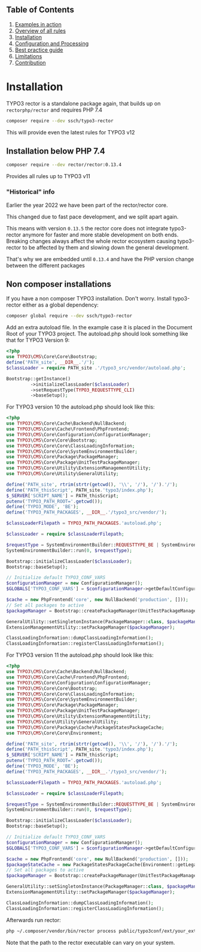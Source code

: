 ## Table of Contents
1. [Examples in action](./examples_in_action.md)
1. [Overview of all rules](./all_rectors_overview.md)
1. [Installation](./installation.md)
1. [Configuration and Processing](./configuration_and_processing.md)
1. [Best practice guide](./best_practice_guide.md)
1. [Limitations](./limitations.md)
1. [Contribution](./contribution.md)

# Installation


TYPO3 rector is a standalone package again, that builds up on `rectorphp/rector` and requires PHP 7.4

```bash
composer require --dev ssch/typo3-rector
```

This will provide even the latest rules for TYPO3 v12

## Installation below PHP 7.4

```bash
composer require --dev rector/rector:0.13.4
```

Provides all rules up to TYPO3 v11

### "Historical" info

Earlier the year 2022 we have been part of the rector/rector core.

This changed due to fast pace development, and we split apart again.

This means with version `0.13.5` the rector core does not integrate typo3-rector anymore for faster and more stable development on both ends.
Breaking changes always affect the whole rector ecosystem causing typo3-rector to be affected by them and slowing down the general development.

That's why we are embedded until `0.13.4` and have the PHP version change between the different packages


## Non composer installations

If you have a non composer TYPO3 installation. Don't worry.
Install typo3-rector either as a global dependency:

```bash
composer global require --dev ssch/typo3-rector
```

Add an extra autoload file. In the example case it is placed in the Document Root of your TYPO3 project.
The autoload.php should look something like that for TYPO3 Version 9:

```php
<?php
use TYPO3\CMS\Core\Core\Bootstrap;
define('PATH_site', __DIR__.'/');
$classLoader = require PATH_site .'/typo3_src/vendor/autoload.php';

Bootstrap::getInstance()
         ->initializeClassLoader($classLoader)
         ->setRequestType(TYPO3_REQUESTTYPE_CLI)
         ->baseSetup();
```

For TYPO3 version 10 the autoload.php should look like this:

```php
<?php
use TYPO3\CMS\Core\Cache\Backend\NullBackend;
use TYPO3\CMS\Core\Cache\Frontend\PhpFrontend;
use TYPO3\CMS\Core\Configuration\ConfigurationManager;
use TYPO3\CMS\Core\Core\Bootstrap;
use TYPO3\CMS\Core\Core\ClassLoadingInformation;
use TYPO3\CMS\Core\Core\SystemEnvironmentBuilder;
use TYPO3\CMS\Core\Package\PackageManager;
use TYPO3\CMS\Core\Package\UnitTestPackageManager;
use TYPO3\CMS\Core\Utility\ExtensionManagementUtility;
use TYPO3\CMS\Core\Utility\GeneralUtility;

define('PATH_site', rtrim(strtr(getcwd(), '\\', '/'), '/').'/');
define('PATH_thisScript', PATH_site.'typo3/index.php');
$_SERVER['SCRIPT_NAME'] = PATH_thisScript;
putenv('TYPO3_PATH_ROOT='.getcwd());
define('TYPO3_MODE', 'BE');
define('TYPO3_PATH_PACKAGES', __DIR__.'/typo3_src/vendor/');

$classLoaderFilepath = TYPO3_PATH_PACKAGES.'autoload.php';

$classLoader = require $classLoaderFilepath;

$requestType = SystemEnvironmentBuilder::REQUESTTYPE_BE | SystemEnvironmentBuilder::REQUESTTYPE_CLI;
SystemEnvironmentBuilder::run(0, $requestType);

Bootstrap::initializeClassLoader($classLoader);
Bootstrap::baseSetup();

// Initialize default TYPO3_CONF_VARS
$configurationManager = new ConfigurationManager();
$GLOBALS['TYPO3_CONF_VARS'] = $configurationManager->getDefaultConfiguration();

$cache = new PhpFrontend('core', new NullBackend('production', []));
// Set all packages to active
$packageManager = Bootstrap::createPackageManager(UnitTestPackageManager::class, $cache);

GeneralUtility::setSingletonInstance(PackageManager::class, $packageManager);
ExtensionManagementUtility::setPackageManager($packageManager);

ClassLoadingInformation::dumpClassLoadingInformation();
ClassLoadingInformation::registerClassLoadingInformation();
```
For TYPO3 version 11 the autoload.php should look like this:

```php
<?php
use TYPO3\CMS\Core\Cache\Backend\NullBackend;
use TYPO3\CMS\Core\Cache\Frontend\PhpFrontend;
use TYPO3\CMS\Core\Configuration\ConfigurationManager;
use TYPO3\CMS\Core\Core\Bootstrap;
use TYPO3\CMS\Core\Core\ClassLoadingInformation;
use TYPO3\CMS\Core\Core\SystemEnvironmentBuilder;
use TYPO3\CMS\Core\Package\PackageManager;
use TYPO3\CMS\Core\Package\UnitTestPackageManager;
use TYPO3\CMS\Core\Utility\ExtensionManagementUtility;
use TYPO3\CMS\Core\Utility\GeneralUtility;
use TYPO3\CMS\Core\Package\Cache\PackageStatesPackageCache;
use TYPO3\CMS\Core\Core\Environment;

define('PATH_site', rtrim(strtr(getcwd(), '\\', '/'), '/').'/');
define('PATH_thisScript', PATH_site.'typo3/index.php');
$_SERVER['SCRIPT_NAME'] = PATH_thisScript;
putenv('TYPO3_PATH_ROOT='.getcwd());
define('TYPO3_MODE', 'BE');
define('TYPO3_PATH_PACKAGES', __DIR__.'/typo3_src/vendor/');

$classLoaderFilepath = TYPO3_PATH_PACKAGES.'autoload.php';

$classLoader = require $classLoaderFilepath;

$requestType = SystemEnvironmentBuilder::REQUESTTYPE_BE | SystemEnvironmentBuilder::REQUESTTYPE_CLI;
SystemEnvironmentBuilder::run(0, $requestType);

Bootstrap::initializeClassLoader($classLoader);
Bootstrap::baseSetup();

// Initialize default TYPO3_CONF_VARS
$configurationManager = new ConfigurationManager();
$GLOBALS['TYPO3_CONF_VARS'] = $configurationManager->getDefaultConfiguration();

$cache = new PhpFrontend('core', new NullBackend('production', []));
$packageStateCache = new PackageStatesPackageCache(Environment::getLegacyConfigPath() . '/PackageStates.php', $cache);
// Set all packages to active
$packageManager = Bootstrap::createPackageManager(UnitTestPackageManager::class, $packageStateCache);

GeneralUtility::setSingletonInstance(PackageManager::class, $packageManager);
ExtensionManagementUtility::setPackageManager($packageManager);

ClassLoadingInformation::dumpClassLoadingInformation();
ClassLoadingInformation::registerClassLoadingInformation();
```
Afterwards run rector:

```bash
php ~/.composer/vendor/bin/rector process public/typo3conf/ext/your_extension/  -c .rector/config.php -n --autoload-file=autoload.php
```

Note that the path to the rector executable can vary on your system.
